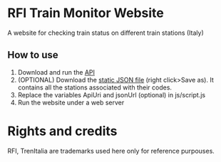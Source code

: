 # RFI Train Monitor Website
A website for checking train status on different train stations (Italy)

## How to use
1. Download and run the [API](https://github.com/emmev-code/rfi-live-api)
2. (OPTIONAL) Download the [static JSON file](https://api.vichingo455.freeddns.org/TabelloneTreni/stazioni.json) (right click>Save as). It contains all the stations associated with their codes.
3. Replace the variables ApiUri and jsonUrl (optional) in js/script.js
4. Run the website under a web server

# Rights and credits
RFI, TrenItalia are trademarks used here only for reference purpouses.
